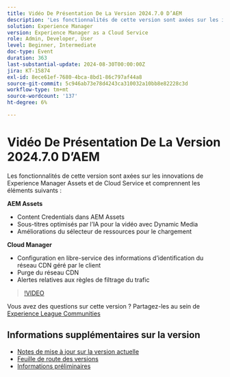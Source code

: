 ```yaml
---
title: Vidéo De Présentation De La Version 2024.7.0 D’AEM
description: 'Les fonctionnalités de cette version sont axées sur les innovations de Experience Manager Assets et de Cloud Service et comprennent les éléments suivants : AEM Assets:Content Credentials dans les légendes AEM Assets​AI optimisées pour la vidéo avec les améliorations du sélecteur de ressources Dynamic Media pour le chargement​ ​Cloud Manager:configuration en libre-service des informations d’identification de réseau CDN gérées par le client​Purge du réseau CDN​alertes des règles de filtrage de trafic​'
solution: Experience Manager
version: Experience Manager as a Cloud Service
role: Admin, Developer, User
level: Beginner, Intermediate
doc-type: Event
duration: 363
last-substantial-update: 2024-08-30T00:00:00Z
jira: KT-15874
exl-id: 8ece61ef-7680-4bca-8bd1-86c797af44a8
source-git-commit: 5c946ab73e78d4243ca310032a10bb8e82228c3d
workflow-type: tm+mt
source-wordcount: '137'
ht-degree: 6%

---
```


# Vidéo De Présentation De La Version 2024.7.0 D’AEM

Les fonctionnalités de cette version sont axées sur les innovations de Experience Manager Assets et de Cloud Service et comprennent les éléments suivants :

**AEM Assets**

* Content Credentials dans AEM Assets&#x200B;
* Sous-titres optimisés par l’IA pour la vidéo avec Dynamic Media&#x200B;
* Améliorations du sélecteur de ressources pour le chargement &#x200B;

**Cloud Manager**

* Configuration en libre-service des informations d’identification du réseau CDN géré par le client&#x200B;
* Purge du réseau CDN &#x200B;
* Alertes relatives aux règles de filtrage du trafic &#x200B;

>[!VIDEO](https://video.tv.adobe.com/v/3431707/?learn=on)


Vous avez des questions sur cette version ?  Partagez-les au sein de [Experience League Communities](https://adobe.ly/3X9WQfF)

## Informations supplémentaires sur la version

* [Notes de mise à jour sur la version actuelle](https://experienceleague.adobe.com/docs/experience-manager-cloud-service/content/release-notes/home.html?lang=fr)
* [Feuille de route des versions](https://experienceleague.adobe.com/docs/experience-manager-release-information/aem-release-updates/update-releases-roadmap.html?lang=fr)
* [Informations préliminaires](https://experienceleague.adobe.com/docs/experience-manager-cloud-service/content/release-notes/prerelease.html?lang=fr)
